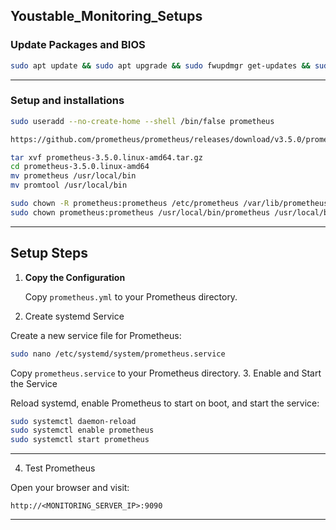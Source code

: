 ## Youstable_Monitoring_Setups

### Update Packages and BIOS

```bash
sudo apt update && sudo apt upgrade && sudo fwupdmgr get-updates && sudo fwupdmgr update
```
------------------------

### Setup and installations
```bash
sudo useradd --no-create-home --shell /bin/false prometheus
```
```bash
https://github.com/prometheus/prometheus/releases/download/v3.5.0/prometheus-3.5.0.linux-amd64.tar.gz
```
```bash
tar xvf prometheus-3.5.0.linux-amd64.tar.gz
cd prometheus-3.5.0.linux-amd64
mv prometheus /usr/local/bin
mv promtool /usr/local/bin
```
```bash
sudo chown -R prometheus:prometheus /etc/prometheus /var/lib/prometheus
sudo chown prometheus:prometheus /usr/local/bin/prometheus /usr/local/bin/promtool
```

------------------------
## Setup Steps

1. **Copy the Configuration**

   Copy `prometheus.yml` to your Prometheus directory.

2. Create systemd Service

Create a new service file for Prometheus:

```bash
sudo nano /etc/systemd/system/prometheus.service
```
   Copy `prometheus.service` to your Prometheus directory.
3. Enable and Start the Service

Reload systemd, enable Prometheus to start on boot, and start the service:

```bash
sudo systemctl daemon-reload
sudo systemctl enable prometheus
sudo systemctl start prometheus
```

---

4. Test Prometheus

Open your browser and visit:

```
http://<MONITORING_SERVER_IP>:9090
```




------------------------


